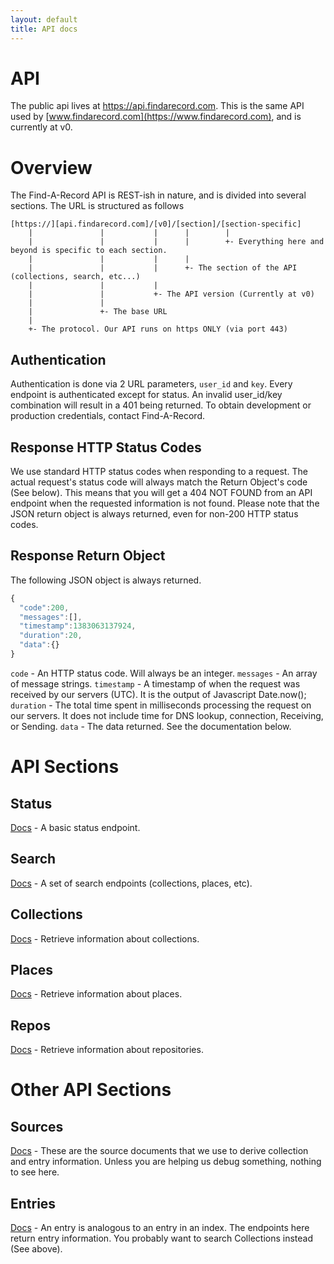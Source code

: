 ```yaml
---
layout: default
title: API docs
---
```


# API
The public api lives at https://api.findarecord.com. This is the same API used by [www.findarecord.com](https://www.findarecord.com), and is currently at v0.

# Overview
The Find-A-Record API is REST-ish in nature, and is divided into several sections. The URL is structured as follows
````
[https://][api.findarecord.com]/[v0]/[section]/[section-specific]
    |               |           |      |        |
    |               |           |      |        +- Everything here and beyond is specific to each section.
    |               |           |      |
    |               |           |      +- The section of the API (collections, search, etc...)
    |               |           |
    |               |           +- The API version (Currently at v0)
    |               |
    |               +- The base URL
    |
    +- The protocol. Our API runs on https ONLY (via port 443)
````

## Authentication
Authentication is done via 2 URL parameters, `user_id` and `key`. Every endpoint is authenticated except for status. An invalid user_id/key combination will result in a 401 being returned.
To obtain development or production credentials, contact Find-A-Record.

## Response HTTP Status Codes
We use standard HTTP status codes when responding to a request. The actual request's status code will always match the Return Object's code (See below). This means that you will get a 404 NOT FOUND from an API endpoint when the requested information is not found. Please note that the JSON return object is always returned, even for non-200 HTTP status codes.

## Response Return Object
The following JSON object is always returned.
````javascript
{
  "code":200,
  "messages":[],
  "timestamp":1383063137924,
  "duration":20,
  "data":{}
}
````
`code` - An HTTP status code. Will always be an integer.
`messages` - An array of message strings.
`timestamp` - A timestamp of when the request was received by our servers (UTC). It is the output of Javascript Date.now();
`duration` - The total time spent in milliseconds processing the request on our servers. It does not include time for DNS lookup, connection, Receiving, or Sending.
`data` - The data returned. See the documentation below.

# API Sections

## Status
[Docs](status) - A basic status endpoint.

## Search
[Docs](search) - A set of search endpoints (collections, places, etc).

## Collections
[Docs](collections) - Retrieve information about collections.

## Places
[Docs](places) - Retrieve information about places.

## Repos
[Docs](places) - Retrieve information about repositories.

# Other API Sections

## Sources
[Docs](sources) - These are the source documents that we use to derive collection and entry information. Unless you are helping us debug something, nothing to see here.

## Entries
[Docs](entries) - An entry is analogous to an entry in an index. The endpoints here return entry information. You probably want to search Collections instead (See above).